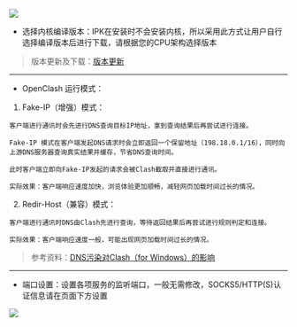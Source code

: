 ![](https://github.com/vernesong/OpenClash/raw/master/img/set1.png)

* 选择内核编译版本：IPK在安装时不会安装内核，所以采用此方式让用户自行选择编译版本后进行下载，请根据您的CPU架构选择版本
> 版本更新及下载：[版本更新](https://github.com/vernesong/OpenClash/wiki/%E7%89%88%E6%9C%AC%E6%9B%B4%E6%96%B0)
***

* OpenClash 运行模式：
 1. Fake-IP（增强）模式：
```
客户端进行通讯时会先进行DNS查询目标IP地址，拿到查询结果后再尝试进行连接。

Fake-IP 模式在客户端发起DNS请求时会立即返回一个保留地址（198.18.0.1/16），同时向上游DNS服务器查询真实结果并缓存，节省DNS查询时间。

此时客户端立即向Fake-IP发起的请求会被Clash截取并直接进行通讯。

实际效果：客户端响应速度加快，浏览体验更加顺畅，减轻网页加载时间过长的情况。
```
 2. Redir-Host（兼容）模式：
```
客户端进行通讯时DNS由Clash先进行查询，等待返回结果后再尝试进行规则判定和连接。

实际效果：客户端响应速度一般，可能出现网页加载时间过长的情况。
```
> 参考资料：[DNS污染对Clash（for Windows）的影响](https://github.com/Fndroid/clash_for_windows_pkg/wiki/DNS污染对Clash（for-Windows）的影响)
***

* 端口设置：设置各项服务的监听端口，一般无需修改，SOCKS5/HTTP(S)认证信息请在页面下方设置

![](https://github.com/vernesong/OpenClash/raw/master/img/set10.png)
